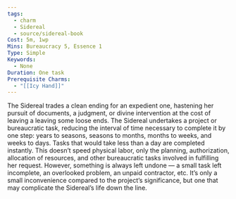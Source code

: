 ```yaml
---
tags:
  - charm
  - Sidereal
  - source/sidereal-book
Cost: 5m, 1wp
Mins: Bureaucracy 5, Essence 1
Type: Simple
Keywords:
  - None
Duration: One task
Prerequisite Charms:
  - "[[Icy Hand]]"
---
```

The Sidereal trades a clean ending for an expedient one, hastening her pursuit of documents, a judgment, or divine intervention at the cost of leaving a leaving some loose ends. The Sidereal undertakes a project or bureaucratic task, reducing the interval of time necessary to complete it by one step: years to seasons, seasons to months, months to weeks, and weeks to days. Tasks that would take less than a day are completed instantly. This doesn’t speed physical labor, only the planning, authorization, allocation of resources, and other bureaucratic tasks involved in fulfilling her request. However, something is always left undone — a small task left incomplete, an overlooked problem, an unpaid contractor, etc. It’s only a small inconvenience compared to the project’s significance, but one that may complicate the Sidereal’s life down the line.